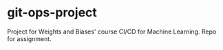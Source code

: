 # git-ops-project
Project for Weights and Biases' course CI/CD for Machine Learning.
Repo for assignment.
